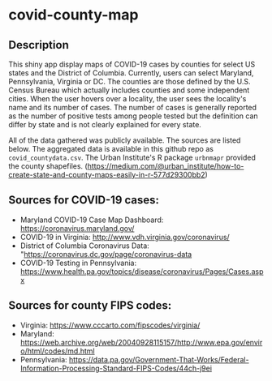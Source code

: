 # covid-county-map

## Description
This shiny app display maps of COVID-19 cases by counties for select US states and the District of Columbia. Currently, users can select Maryland, Pennsylvania, Virginia or DC. The counties are those defined by the U.S. Census Bureau which actually includes counties and some independent cities.  When the user hovers over a locality, the user sees the locality's name and its number of cases. The number of cases is generally reported as the number of positive tests among people tested but the definition can differ by state and is not clearly explained for every state.

All of the data gathered was publicly available. The sources are listed below. The aggregated data is available in this github repo as `covid_countydata.csv`. The Urban Institute's R package `urbnmapr` provided the county shapefiles. (https://medium.com/@urban_institute/how-to-create-state-and-county-maps-easily-in-r-577d29300bb2)
               
## Sources for COVID-19 cases:
- Maryland COVID-19 Case Map Dashboard: https://coronavirus.maryland.gov/
- COVID-19 in Virginia: http://www.vdh.virginia.gov/coronavirus/
- District of Columbia Coronavirus Data: "https://coronavirus.dc.gov/page/coronavirus-data
- COVID-19 Testing in Pennsylvania: https://www.health.pa.gov/topics/disease/coronavirus/Pages/Cases.aspx

## Sources for county FIPS codes:
- Virginia: https://www.cccarto.com/fipscodes/virginia/
- Maryland: https://web.archive.org/web/20040928115157/http://www.epa.gov/enviro/html/codes/md.html
- Pennsylvania: https://data.pa.gov/Government-That-Works/Federal-Information-Processing-Standard-FIPS-Codes/44ch-j9ei

